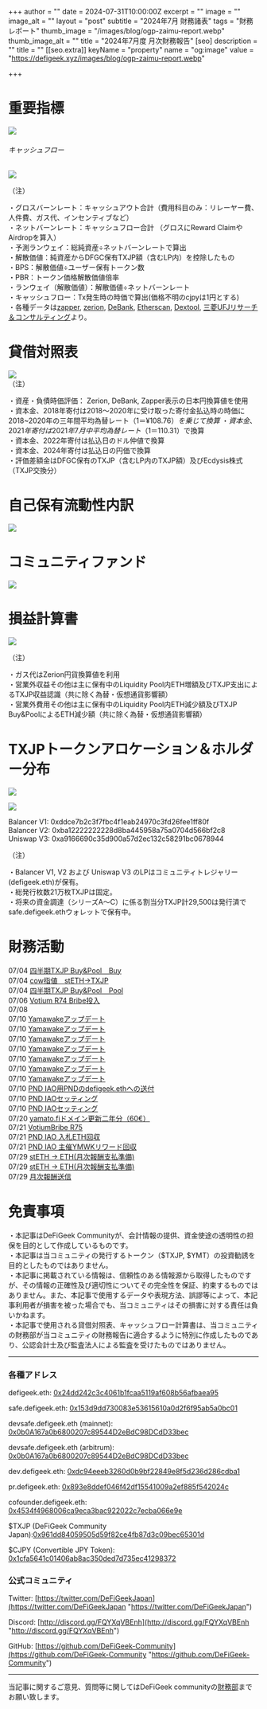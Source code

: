 
+++
author = ""
date = 2024-07-31T10:00:00Z
excerpt = ""
image = ""
image_alt = ""
layout = "post"
subtitle = "2024年7月 財務諸表"
tags = "財務レポート"
thumb_image = "/images/blog/ogp-zaimu-report.webp"
thumb_image_alt = ""
title = "2024年7月度 月次財務報告"
[seo]
description = ""
title = ""
[[seo.extra]]
keyName = "property"
name = "og:image"
value = "https://defigeek.xyz/images/blog/ogp-zaimu-report.webp"

+++

# 重要指標

![](/images/blog/24075.png)

###### キャッシュフロー

![](/images/blog/24071.png)


（注）

・グロスバーンレート：キャッシュアウト合計（費用科目のみ：リレーヤー費、人件費、ガス代、インセンティブなど）\
・ネットバーンレート：キャッシュフロー合計 （グロスにReward ClaimやAirdropを算入）\
・予測ランウェイ：総純資産÷ネットバーンレートで算出\
・解散価値：純資産からDFGC保有TXJP額（含むLP内）を控除したもの\
・BPS：解散価値÷ユーザー保有トークン数\
・PBR：トークン価格解散価値倍率\
・ランウェイ（解散価値）：解散価値÷ネットバーンレート\
・キャッシュフロー：Tx発生時の時価で算出(価格不明のcjpyは1円とする)\
・各種データは[zapper](https://t.co/lzLYnn8VGj?amp=1), [zerion](https://app.zerion.io/), [DeBank](https://debank.com/), [Etherscan](https://etherscan.io/), [Dextool](https://www.dextools.io/app/ether/pair-explorer/0xa9166690c35d900a57d2ec132c58291bc0678944), [三菱UFJリサーチ＆コンサルティング](http://www.murc-kawasesouba.jp/fx/lastmonth.php)より。

#

# 貸借対照表

![](/images/blog/24072.png)\
（注）

・資産・負債時価評価： Zerion, DeBank, Zapper表示の日本円換算値を使用\
・資本金、2018年寄付は2018～2020年に受け取った寄付金払込時の時価に2018~2020年の三年間平均為替レート（$1＝¥108.76）を乗じて換算\
・資本金、2021年寄付は2021年7月中平均為替レート（$1＝110.31）で換算\
・資本金、2022年寄付は払込日のドル仲値で換算\
・資本金、2024年寄付は払込日の円価で換算\
・評価差額金はDFGC保有のTXJP（含むLP内のTXJP額）及びEcdysis株式（TXJP交換分）  

#

# 自己保有流動性内訳

![](/images/blog/24078.png)

#

# コミュニティファンド

![](/images/blog/24077.png)

#

# 損益計算書

![](/images/blog/24073.png)

（注）

・ガス代はZerion円貨換算値を利用\
・営業外収益その他は主に保有中のLiquidity Pool内ETH増額及びTXJP支出によるTXJP収益認識（共に除く為替・仮想通貨影響額）\
・営業外費用その他は主に保有中のLiquidity Pool内ETH減少額及びTXJP Buy\&PoolによるETH減少額（共に除く為替・仮想通貨影響額）

#

# TXJPトークンアロケーション＆ホルダー分布

![](/images/blog/24074.png)

![](/images/blog/24076.png)

Balancer V1: 0xddce7b2c3f7fbc4f1eab24970c3fd26fee1ff80f\
Balancer V2: 0xba12222222228d8ba445958a75a0704d566bf2c8\
Uniswap V3: 0xa9166690c35d900a57d2ec132c58291bc0678944

（注）

・Balancer V1, V2 および Uniswap V3 のLPはコミュニティトレジャリー (defigeek.eth)が保有。\
・総発行枚数21万枚TXJPは固定。\
・将来の資金調達（シリーズA～C）に係る割当分TXJP計29,500は発行済でsafe.defigeek.ethウォレットで保有中。

#

# 財務活動

07/04	[四半期TXJP Buy&Pool　Buy](https://etherscan.io/tx/0x4739c67d0df9c89a7988ac360865ac8fd13a1ee161c6bf8b0b83635de3ddede1)   
07/04	[cow指値　stETH→TXJP](https://etherscan.io/tx/0x9245c7dd16ed49f789117ac3cbb8e8c9d73cb70d0059fe75b8e28f03cd65fb94)  
07/04	[四半期TXJP Buy&Pool　Pool](https://etherscan.io/tx/0xe9f9669636ab0af7d0f30b36f6bdb22d5b5a0bd73930846a5e403e8c09487168)  
07/06	[Votium R74 Bribe投入](https://etherscan.io/tx/0x40c7b786d77dfa655bb0e7eb08e56f8ccaad53c1afb2efad82c5aaa9f6779fe9)  
07/08	[](https://etherscan.io/tx/0x2b2afd67f852977ba67d4ebbd59f04801826684713d8407311833509fff05c22)  
07/10	[Yamawakeアップデート](https://etherscan.io/tx/0x60514ac97cf6cc2b82edbdc25138e2800dc5f4ff15e54f2bc346253580b0117d)  
07/10	[Yamawakeアップデート](https://etherscan.io/tx/0xbce0a747f99c008b70a3b1185e69e2cfd9df80ea01d25ddbddf8268158f52a4f)  
07/10	[Yamawakeアップデート](https://etherscan.io/tx/0x765295099ef62457501ecd5b1873158fe4c77b6f94fb29ae0e6bbde83f777c1e)  
07/10	[Yamawakeアップデート](https://etherscan.io/tx/0x622dd3a8914e8e88fb2acc425ab43ad0bbf2e7ec5cdfcb04838a1c70f5940cfb)  
07/10	[Yamawakeアップデート](https://etherscan.io/tx/0xb5329073d1cba687fde575b4672826ae0aeffc379410ac3647c4d9bb39db8d61)  
07/10	[Yamawakeアップデート](https://etherscan.io/tx/0x17cadea98af5ebe2329d3aec2943b43eae35ef597d47d24b800b7497dbdda0dc)  
07/10	[Yamawakeアップデート](https://etherscan.io/tx/0xa226e3656e4f4c57cb76610c842986f4e9a1c5e57ed4ef660effcb7aa8a69023)  
07/10	[PND IAO用PNDのdefigeek.ethへの送付](https://etherscan.io/tx/0x7fe8824c48a58a57dbbd31f2a8cd52615e874ff342a14883ba2b45b88ed15320)   
07/10	[PND IAOセッティング](https://etherscan.io/tx/0x53107ee1679303813b40db2095821de6474fc3a18fabadb81e0921f7324bd18e)  
07/10	[PND IAOセッティング](https://etherscan.io/tx/0xb8516e4cb2277a9fa76fb04b7a6c462ddfc996825f1ea5a2d21a88f5400cdfc5)  
07/20	[yamato.fiドメイン更新二年分（60€）](https://etherscan.io/tx/0x563d00f8496baf43f38db6a9932d62733f2e2d4c9ab9781980c84260b33b24aa)  
07/21	[VotiumBribe R75](https://etherscan.io/tx/0xb49c9a57ab8ab295c731b258e1ffe3274be8eede45a459fe68ab08b2c66fe11b)  
07/21	[PND IAO 入札ETH回収](https://etherscan.io/tx/0xd77a4bbbdab53767665fc645bdaa6d49622b7cc7e72a5bd756be846fb3bbdf82)  
07/21	[PND IAO 主催YMWKリワード回収](https://etherscan.io/tx/0x6610099a4232b8530413f0a508a528ee488d69673c5f64de079686898a6779cd)  
07/29	[stETH → ETH(月次報酬支払準備)](https://etherscan.io/tx/0x0633300dea617ae29ea12f8ee5cec50470504926a2a71b2e4ce3577c4b7bc66c)  
07/29	[stETH → ETH(月次報酬支払準備)](https://etherscan.io/tx/0x3c9c84dbf558198476207542e8d61191dd8e162e6f1b7007502cae46cf2bfc4f)  
07/29	[月次報酬送信](https://etherscan.io/tx/0x149510719f16adcf80d5dc657205f856412542e7c38c235bb107b6ee7b356db0)  

# 免責事項

・本記事はDeFiGeek Communityが、会計情報の提供、資金使途の透明性の担保を目的として作成しているものです。\
・本記事は当コミュニティの発行するトークン（$TXJP, $YMT）の投資勧誘を目的としたものではありません。\
・本記事に掲載されている情報は、信頼性のある情報源から取得したものですが、その情報の正確性及び適切性についてその完全性を保証、約束するものではありません。また、本記事で使用するデータや表現方法、誤謬等によって、本記事利用者が損害を被った場合でも、当コミュニティはその損害に対する責任は負いかねます。\
・本記事で使用される貸借対照表、キャッシュフロー計算書は、当コミュニティの財務部が当コミュニティの財務報告に適合するように特別に作成したものであり、公認会計士及び監査法人による監査を受けたものではありません。

---

### 各種アドレス

defigeek.eth: [0x24dd242c3c4061b1fcaa5119af608b56afbaea95](https://etherscan.io/address/0x24dd242c3c4061b1fcaa5119af608b56afbaea95)

safe.defigeek.eth: [0x153d9dd730083e53615610a0d2f6f95ab5a0bc01](https://etherscan.io/address/0x153d9dd730083e53615610a0d2f6f95ab5a0bc01)

devsafe.defigeek.eth (mainnet): [0x0b0A167a0b6800207c89544D2eBdC98DCdD33bec](https://etherscan.io/address/0x0b0A167a0b6800207c89544D2eBdC98DCdD33bec)

devsafe.defigeek.eth (arbitrum): [0x0b0A167a0b6800207c89544D2eBdC98DCdD33bec](https://arbiscan.io/address/0x0b0A167a0b6800207c89544D2eBdC98DCdD33bec)

dev.defigeek.eth: [0xdc94eeeb3260d0b9bf22849e8f5d236d286cdba1](https://etherscan.io/address/0xdc94eeeb3260d0b9bf22849e8f5d236d286cdba1)

pr.defigeek.eth: [0x893e8ddef046f42df15541009a2ef885f542024c](https://etherscan.io/address/0x893e8ddef046f42df15541009a2ef885f542024c)

cofounder.defigeek.eth: [0x4534f4968006ca9eca3bac922022c7ecba066e9e](https://etherscan.io/address/0x4534f4968006ca9eca3bac922022c7ecba066e9e)

$TXJP (DeFiGeek Community Japan):[0x961dd84059505d59f82ce4fb87d3c09bec65301d](https://etherscan.io/token/0x961dd84059505d59f82ce4fb87d3c09bec65301d)

$CJPY (Convertible JPY Token): [0x1cfa5641c01406ab8ac350ded7d735ec41298372](https://etherscan.io/token/0x1cfa5641c01406ab8ac350ded7d735ec41298372)

### 公式コミュニティ

Twitter: [https://twitter.com/DeFiGeekJapan](https://twitter.com/DeFiGeekJapan "https://twitter.com/DeFiGeekJapan")

Discord: [http://discord.gg/FQYXqVBEnh](http://discord.gg/FQYXqVBEnh "http://discord.gg/FQYXqVBEnh")

GitHub: [https://github.com/DeFiGeek-Community](https://github.com/DeFiGeek-Community "https://github.com/DeFiGeek-Community")

---

当記事に関するご意見、質問等に関してはDeFiGeek communityの[財務部](https://discord.gg/CkM2cyTz8N)までお願い致します。
